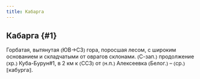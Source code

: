 ```yaml
---
title: Кабарга
---
```

## Кабарга {#1}

Горбатая, вытянутая ⦅ЮВ→СЗ⦆ гора, поросшая лесом, с широким основанием и складчатыми от оврагов склонами. ⦅С-зап.⦆ продолжение ⦅хр.⦆ Куба-Бурун#1, в 2 км к ⦅ССЗ⦆ от ⦅н.п.⦆ Алексеевка ⦅Белог.⦆ – ⦅ср.⦆ ⟦кабурга⟧. 
